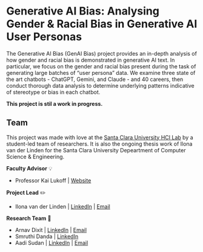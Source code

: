 # Generative AI Bias: Analysing Gender & Racial Bias in Generative AI User Personas

The Generative AI Bias (GenAI Bias) project provides an in-depth analysis of how gender and racial bias is demonstrated in generative AI text. In particular, we focus on the gender and racial bias present during the task of generating large batches of “user persona” data. We examine three state of the art chatbots - ChatGPT, Gemini, and Claude - and 40 careers, then conduct thorough data analysis to determine underlying patterns indicative of stereotype or bias in each chatbot.

**This project is stil a work in progress.**

## Team

This project was made with love at the [Santa Clara University HCI Lab](https://scuhci.com/) by a student-led team of researchers. It is also the ongoing thesis work of Ilona van der Linden for the Santa Clara University Depeartment of Computer Science & Engineering.

**Faculty Advisor** :bulb:
- Professor Kai Lukoff | [Website](https://kailukoff.com/)

**Project Lead** ✏️
- Ilona van der Linden | [LinkedIn](https://www.linkedin.com/in/lonavdlin/) | [Email](mailto:lonavdlin@gmail.com)

**Research Team** 📖
- Arnav Dixit | [LinkedIn](https://www.linkedin.com/in/arnav-dixit/) | [Email](mailto:dixitarnav2@gmail.com)
- Smruthi Danda | [LinkedIn](https://www.linkedin.com/in/smruthi-danda/) 
- Aadi Sudan | [LinkedIn](https://www.linkedin.com/in/aadi-sudan-66b183204/) | [Email](mailto:aadisudan123@gmail.com)
